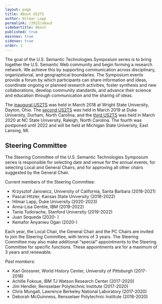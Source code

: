 ```yaml
---
layout: page
title: About US2TS
author: Hilmar Lapp
permalink: /2025/about
sidebartitle: About
published: true
mainnav: true
sidenav: true
order: 2
---
```


The goal of the U.S. Semantic Technologies Symposium series is to bring together the U.S. Semantic Web community and begin forming a research network. We achieve this by supporting communication across disciplinary, organizational, and geographical boundaries. The Symposium events provide a forum by which participants can share information and ideas, coordinate ongoing or planned research activities, foster synthesis and new collaborations, develop community standards, and advance their science and education through communication and the sharing of ideas.

The <a href="../{{ site.baseurl }}2018" target="_blank">inaugural US2TS</a> was held in March 2018 at Wright State University, Dayton, Ohio. The <a href="../{{ site.baseurl }}2019" target="_blank">second US2TS</a> was held in March 2019 at Duke University, Durham, North Carolina, and the <a href="../{{ site.baseurl }}2020" target="_blank">third US2TS</a> was held in March 2020 at NC State University, Raleigh, North Carolina.  The fourth was postponed until 2022 and will be held at Michigan State University, East Lansing, MI.

## Steering Committee

The Steering Committee of the U.S. Semantic Technologies Symposium series is responsible for selecting date and venue for the annual events, for selecting Local and General Chairs, and for approving all other chairs suggested by the General Chair.

Current members of the Steering Committee:
- Krzysztof Janowicz, University of California, Santa Barbara (2018-2021)
- Pascal Hitzler, Kansas State University (2018-2022)
- Hilmar Lapp, Duke University (2020-2023)
- Anna-Lisa Gentile, IBM (2019-2022)
- Tania Tudorache, Stanford University (2019-2022)
- Juan Sequeda (2020- )
- Kemafor Anyanwu Ogan (2020-)


Each year, the Local Chair, the General Chair and the PC Chairs are invited to join the Steering Committee, with terms of 3 years. The Steering Committee may also make additional “special” appointments to the Steering Committee for specific functions. These appointments are for a maximum of 3 years and renewable.

_Past members:_
- Karl Grossner, World History Center, University of Pittsburgh (2017-2018)
- Achille Fokoue, IBM TJ Watson Research Center (2017-2020)
- Jim Hendler, Rensselaer Polytechnic Institute (2017-2020)
- Chris Mungall, Lawrence Berkeley National Laboratory (2017-2020)
- Deborah McGuinness, Rensselaer Polytechnic Institute (2018-2020)
